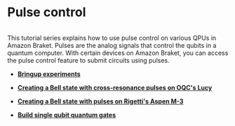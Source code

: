 # Pulse control

```{toctree}

```

This tutorial series explains how to use pulse control on various QPUs in Amazon Braket. Pulses are the analog signals that control the qubits in a quantum computer. With certain devices on Amazon Braket, you can access the pulse control feature to submit circuits using pulses.

  * [**Bringup experiments**](https://mybinder.org/v2/gh/amazon-braket/amazon-braket-examples.git/feature/reorganized-examples?labpath=modules/Continue_Exploring/quantum_hardware/pulse_control/1_Bringup_experiments.ipynb) 

  * [**Creating a Bell state with cross-resonance pulses on OQC's Lucy**](https://mybinder.org/v2/gh/amazon-braket/amazon-braket-examples.git/feature/reorganized-examples?labpath=modules/Continue_Exploring/quantum_hardware/pulse_control/2_Bell_pair_with_pulses_OQC.ipynb)
  
  * [**Creating a Bell state with pulses on Rigetti's Aspen M-3**](https://mybinder.org/v2/gh/amazon-braket/amazon-braket-examples.git/feature/reorganized-examples?labpath=modules/Continue_Exploring/quantum_hardware/pulse_control/3_Bell_pair_with_pulses_Rigetti.ipynb)

  * [**Build single qubit quantum gates**](https://mybinder.org/v2/gh/amazon-braket/amazon-braket-examples.git/feature/reorganized-examples?labpath=modules/Continue_Exploring/quantum_hardware/pulse_control/4_Build_single_qubit_gates.ipynb)
